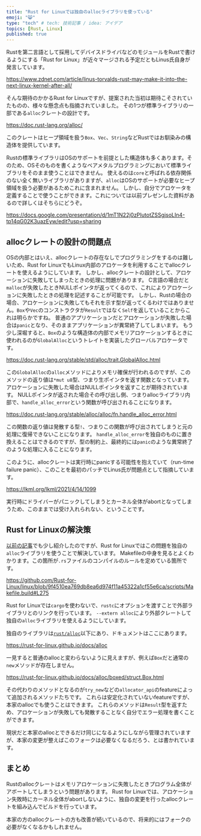 ```yaml
---
title: "Rust for Linuxでは独自のallocライブラリを使っている"
emoji: "😸"
type: "tech" # tech: 技術記事 / idea: アイデア
topics: [Rust, Linux]
published: true
---
```


Rustを第二言語として採用してデバイスドライバなどのモジュールをRustで書けるようにする「Rust for Linux」が近々マージされる予定だともLinus氏自身が発言しています。

https://www.zdnet.com/article/linus-torvalds-rust-may-make-it-into-the-next-linux-kernel-after-all/

そんな期待のかかるRust for Linuxですが、提案された当初は期待こそされていたものの、様々な懸念点も指摘されていました。
その1つが標準ライブラリの一部である`alloc`クレートの設計です。

https://doc.rust-lang.org/alloc/

このクレートはヒープ領域を扱う`Box`、`Vec`、`String`などRustではお馴染みの構造体を提供しています。

Rustの標準ライブラリはOSのサポートを前提とした構造体も多くあります。そのため、OSそのものを書くようなベアメタルプログラミングにおいて標準ライブラリをそのまま使うことはできません。
使えるのは`core`と呼ばれる依存関係のない全く無いライブラリがありますが、`alloc`はOSのサポートが必要なヒープ領域を扱う必要があるためこれに含まれません。
しかし、自分でアロケータを定義することで使うことができます。これについては以前プレゼンした資料があるので詳しくはそちらにどうぞ。

https://docs.google.com/presentation/d/1mT1N22j0zPIutotZSSgjsoLIn4-tp14qG02K3uazEyw/edit?usp=sharing

## allocクレートの設計の問題点

OSの内部とはいえ、allocクレートの存在なしでプログラミングをするのは難しいため、Rust for LinuxでもLinux内部のアロケータを利用することでallocクレートを使えるようにしています。
しかし、allocクレートの設計として、アロケーションに失敗してしまったときの処理に問題があります。
C言語の場合だと`malloc`が失敗したときNULLポインタが返ってくるので、これによりアロケーションに失敗したときの処理を記述することが可能です。
しかし、Rustの場合の場合、アロケーションに失敗してもそれを示す型が返ってくるわけではありません。`Box`や`Vec`のコンストラクタが`Result`ではなく`Self`を返していることからこれは明らかですね。
普通のアプリケーションだとアロケーションが失敗した場合は`panic`となり、そのままアプリケーションが異常終了してしまいます。
もう少し深堀すると、`Box`のような構造体の内部でメモリアロケーションするときに使われるのが`GlobalAlloc`というトレイトを実装したグローバルアロケータです。

https://doc.rust-lang.org/stable/std/alloc/trait.GlobalAlloc.html

この`GlobalAlloc`の`alloc`メソッドによりメモリ確保が行われるのですが、このメソッドの返り値は`*mut u8`型、つまり生ポインタを返す関数となっています。
アロケーションに失敗した場合はNULLポインタを返すことが期待されています。
NULLポインタが返された場合その呼び出し側、つまりallocライブラリ内部で、`handle_alloc_error`という関数が呼び出されることになります。

https://doc.rust-lang.org/stable/alloc/alloc/fn.handle_alloc_error.html

この関数の返り値は発散する型`!`、つまりこの関数が呼び出されてしまうと元の処理に復帰できないことになります。
`handle_alloc_error`を独自のものに置き換えることはできるのですが、型の制約上、最終的には`panic`のような異常終了のような処理に入ることになります。

このように、allocクレートは実行時にpanicする可能性を抱えていて（run-time failure panic）、このことを最初のパッチでLinus氏が問題点として指摘しています。

https://lkml.org/lkml/2021/4/14/1099

実行時にドライバーがパニックしてしまうとカーネル全体がabortとなってしまうため、このままでは受け入れられない、ということです。

## Rust for Linuxの解決策
[以前の記事](https://zenn.dev/garasubo/articles/rust-for-linux)でも少し紹介したのですが、Rust for Linuxではこの問題を独自の`alloc`ライブラリを使うことで解決しています。
Makefileの中身を見るとよくわかります。この箇所が`.rs`ファイルのコンパイルのルールを定めている箇所です。

https://github.com/Rust-for-Linux/linux/blob/9f4510ea769db8ea6d974f11a45322a1cf55e6ca/scripts/Makefile.build#L275

Rust for Linuxでは`cargo`を使わないで、`rustc`にオプションを渡すことで外部ライブラリとのリンクを行っています。
`--extern alloc`により外部クレートして独自の`alloc`ライブラリを使えるようにしています。

独自のライブラリは[`rust/alloc`](https://github.com/Rust-for-Linux/linux/tree/0473a8d0683715e8c6e4fbb8da8e68ef72b7c98c/rust/alloc)以下にあり、ドキュメントはここにあります。

https://rust-for-linux.github.io/docs/alloc


一見すると普通のallocと変わらないように見えますが、例えば`Box`だと通常の`new`メソッドが存在しません。

https://rust-for-linux.github.io/docs/alloc/boxed/struct.Box.html

その代わりのメソッドとなるのが`try_new`などの`allocator_api`のfeatureによって追加されるメソッドたちです。
これらは安定化されていないfeatureですが、本家のallocでも使うことはできます。
これらのメソッドは`Result`型を返すため、アロケーションが失敗しても発散することなく自分でエラー処理を書くことができます。

現状だと本家のallocとできるだけ同じになるようにしながら管理されていますが、本家の変更が整えばこのフォークは必要なくなるだろう、とは書かれています。

## まとめ
Rustのallocクレートはメモリアロケーションに失敗したときプログラム全体がアボートしてしまうという問題があります。
Rust for Linuxでは、アロケーション失敗時にカーネル全体がabortしないように、独自の変更を行ったallocクレートを組み込んでビルドを行っています。

本家の方のallocクレートの方も改善が続いているので、将来的にはフォークの必要がなくなるかもしれません。
